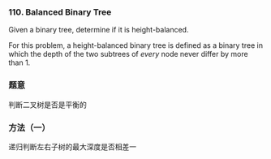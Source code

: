 ### 110\. Balanced Binary Tree

Given a binary tree, determine if it is height-balanced.

For this problem, a height-balanced binary tree is defined as a binary tree in which the depth of the two subtrees of *every* node never differ by more than 1.

### 题意
判断二叉树是否是平衡的

### 方法（一）
递归判断左右子树的最大深度是否相差一